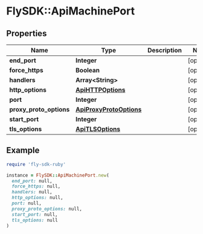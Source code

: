 # FlySDK::ApiMachinePort

## Properties

| Name | Type | Description | Notes |
| ---- | ---- | ----------- | ----- |
| **end_port** | **Integer** |  | [optional] |
| **force_https** | **Boolean** |  | [optional] |
| **handlers** | **Array&lt;String&gt;** |  | [optional] |
| **http_options** | [**ApiHTTPOptions**](ApiHTTPOptions.md) |  | [optional] |
| **port** | **Integer** |  | [optional] |
| **proxy_proto_options** | [**ApiProxyProtoOptions**](ApiProxyProtoOptions.md) |  | [optional] |
| **start_port** | **Integer** |  | [optional] |
| **tls_options** | [**ApiTLSOptions**](ApiTLSOptions.md) |  | [optional] |

## Example

```ruby
require 'fly-sdk-ruby'

instance = FlySDK::ApiMachinePort.new(
  end_port: null,
  force_https: null,
  handlers: null,
  http_options: null,
  port: null,
  proxy_proto_options: null,
  start_port: null,
  tls_options: null
)
```

